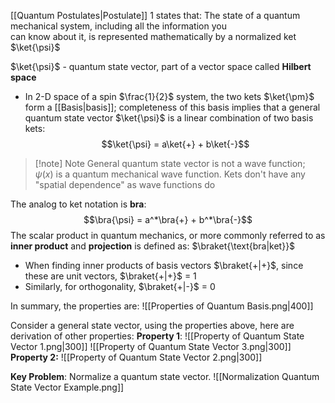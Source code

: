 [[Quantum Postulates|Postulate]] 1 states that: The state of a quantum mechanical system, including all the information you  
can know about it, is represented mathematically by a normalized ket $\ket{\psi}$ 

$\ket{\psi}$ - quantum state vector, part of a vector space called **Hilbert space**
- In 2-D space of a spin $\frac{1}{2}$ system, the two kets $\ket{\pm}$ form a [[Basis|basis]]; completeness of this basis implies that a general quantum state vector $\ket{\psi}$ is a linear combination of two basis kets:
  $$\ket{\psi} = a\ket{+} + b\ket{-}$$

> [!note] Note
> General quantum state vector is not a wave function; $\psi(x)$ is a quantum mechanical wave function. Kets don't have any "spatial dependence" as wave functions do

The analog to ket notation is **bra**:
  $$\bra{\psi} = a^*\bra{+} + b^*\bra{-}$$
The scalar product in quantum mechanics, or more commonly referred to as **inner product** and **projection** is defined as: $\braket{\text{bra|ket}}$     
- When finding inner products of basis vectors $\braket{+|+}$, since these are unit vectors, $\braket{+|+}$ = 1
- Similarly, for orthogonality, $\braket{+|-}$ = 0

In summary, the properties are: 
![[Properties of Quantum Basis.png|400]]

Consider a general state vector, using the properties above, here are derivation of other properties:
**Property 1**: 
![[Property of Quantum State Vector 1.png|300]]
![[Property of Quantum State Vector 3.png|300]]
**Property 2:**
![[Property of Quantum State Vector 2.png|300]]

**Key Problem**: Normalize a quantum state vector.
![[Normalization Quantum State Vector Example.png]]

